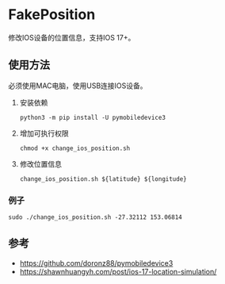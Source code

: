 # FakePosition

修改IOS设备的位置信息，支持IOS 17+。

## 使用方法

必须使用MAC电脑，使用USB连接IOS设备。
1. 安装依赖

   ```shell
   python3 -m pip install -U pymobiledevice3
   ```
2. 增加可执行权限

   ```shell
   chmod +x change_ios_position.sh
   ```

3. 修改位置信息

   ```shell
   change_ios_position.sh ${latitude} ${longitude}
   ```

### 例子
```shell
sudo ./change_ios_position.sh -27.32112 153.06814
```

## 参考
* https://github.com/doronz88/pymobiledevice3
* https://shawnhuangyh.com/post/ios-17-location-simulation/
